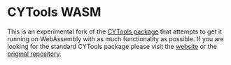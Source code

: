 # CYTools WASM

This is an experimental fork of the [CYTools package](https://cy.tools/) that attempts to get it running on WebAssembly with as much functionality as possible. If you are looking for the standard CYTools package please visit the [website](https://cy.tools/) or the [original repository](https://github.com/LiamMcAllisterGroup/cytools).
